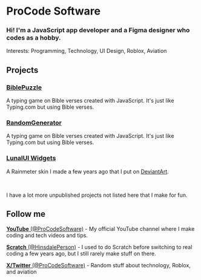 # ProCode Software
### Hi! I'm a JavaScript app developer and a Figma designer who codes as a hobby.
Interests: Programming, Technology, UI Design, Roblox, Aviation

## Projects
### [BiblePuzzle](https://procode-software.github.io/BiblePuzzle/)
A typing game on Bible verses created with JavaScript. It's just like Typing.com but using Bible verses.

### [RandomGenerator](https://procode-software.github.io/RandomGenerator/)
A typing game on Bible verses created with JavaScript. It's just like Typing.com but using Bible verses.

### [LunalUI Widgets](https://github.com/ProCode-Software/LunalUIWidgets)
A Rainmeter skin I made a few years ago that I put on [DeviantArt](https://www.deviantart.com/procodedev/art/LunalUI-Widgets-1-0-858823935).

<br>

I have a lot more unpublished projects not listed here that I make for fun.

## Follow me
[**YouTube** (@ProCodeSoftware)](https://www.youtube.com/@ProCode-Software) - My official YouTube channel where I make coding and tech videos and tips.

[**Scratch** (@HinsdalePerson)](https://scratch.mit.edu/users/HinsdalePerson) - I used to do Scratch before switching to real coding a few years ago, but I still rarely make stuff on there.

[**X/Twitter** (@ProCodeSoftware)](https://x.com/ProCodeSoftware) - Random stuff about technology, Roblox, and aviation
